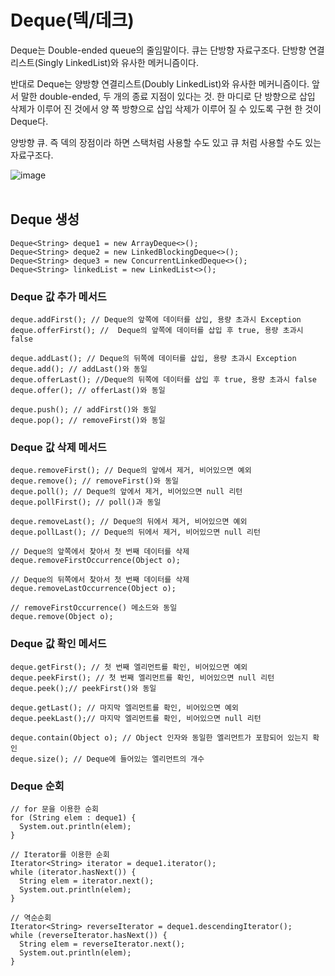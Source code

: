 # Deque(덱/데크)
Deque는 Double-ended queue의 줄임말이다.
큐는 단방향 자료구조다. 단방향 연결리스트(Singly LinkedList)와 유사한 메커니즘이다.

반대로 Deque는 양방향 연결리스트(Doubly LinkedList)와 유사한 메커니즘이다. 앞서 말한 double-ended, 두 개의 종료 지점이 있다는 것. 한 마디로 단 방향으로 삽입 삭제가 이루어 진 것에서 양 쪽 방향으로 삽입 삭제가 이루어 질 수 있도록 구현 한 것이 Deque다.

양방향 큐. 즉 덱의 장점이라 하면 스택처럼 사용할 수도 있고 큐 처럼 사용할 수도 있는 자료구조다.

![image](https://user-images.githubusercontent.com/82142527/210203317-26f65952-e14a-4200-b889-c71589e6ce5f.png)
<br><br>

## Deque 생성
```
Deque<String> deque1 = new ArrayDeque<>();
Deque<String> deque2 = new LinkedBlockingDeque<>();
Deque<String> deque3 = new ConcurrentLinkedDeque<>();
Deque<String> linkedList = new LinkedList<>();
```

### Deque 값 추가 메서드
```
deque.addFirst(); // Deque의 앞쪽에 데이터를 삽입, 용량 초과시 Exception
deque.offerFirst(); //  Deque의 앞쪽에 데이터를 삽입 후 true, 용량 초과시 false

deque.addLast(); // Deque의 뒤쪽에 데이터를 삽입, 용량 초과시 Exception
deque.add(); // addLast()와 동일
deque.offerLast(); //Deque의 뒤쪽에 데이터를 삽입 후 true, 용량 초과시 false
deque.offer(); // offerLast()와 동일

deque.push(); // addFirst()와 동일
deque.pop(); // removeFirst()와 동일
```

### Deque 값 삭제 메서드
```
deque.removeFirst(); // Deque의 앞에서 제거, 비어있으면 예외
deque.remove(); // removeFirst()와 동일
deque.poll(); // Deque의 앞에서 제거, 비어있으면 null 리턴
deque.pollFirst(); // poll()과 동일

deque.removeLast(); // Deque의 뒤에서 제거, 비어있으면 예외
deque.pollLast(); // Deque의 뒤에서 제거, 비어있으면 null 리턴

// Deque의 앞쪽에서 찾아서 첫 번째 데이터를 삭제
deque.removeFirstOccurrence(Object o);

// Deque의 뒤쪽에서 찾아서 첫 번째 데이터를 삭제
deque.removeLastOccurrence(Object o);

// removeFirstOccurrence() 메소드와 동일
deque.remove(Object o);
```

### Deque 값 확인 메서드
```
deque.getFirst(); // 첫 번째 엘리먼트를 확인, 비어있으면 예외
deque.peekFirst(); // 첫 번째 엘리먼트를 확인, 비어있으면 null 리턴
deque.peek();// peekFirst()와 동일

deque.getLast(); // 마지막 엘리먼트를 확인, 비어있으면 예외
deque.peekLast();// 마지막 엘리먼트를 확인, 비어있으면 null 리턴

deque.contain(Object o); // Object 인자와 동일한 엘리먼트가 포함되어 있는지 확인
deque.size(); // Deque에 들어있는 엘리먼트의 개수
```

### Deque 순회
```
// for 문을 이용한 순회
for (String elem : deque1) {
  System.out.println(elem);
}

// Iterator를 이용한 순회
Iterator<String> iterator = deque1.iterator();
while (iterator.hasNext()) {
  String elem = iterator.next();
  System.out.println(elem);
}

// 역순순회 
Iterator<String> reverseIterator = deque1.descendingIterator();
while (reverseIterator.hasNext()) {
  String elem = reverseIterator.next();
  System.out.println(elem);
}
```